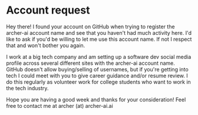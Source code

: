 # Account request

Hey there! I found your account on GitHub when trying to register the archer-ai account name and see that you haven't had much activity here. I'd like to ask if you'd be willing to let me use this account name. If not I respect that and won't bother you again.

I work at a big tech company and am setting up a software dev social media profile across several different sites with the archer-ai account name. GitHub doesn't allow buying/selling of usernames, but if you're getting into tech I could meet with you to give career guidance and/or resume review. I do this regularly as volunteer work for college students who want to work in the tech industry.

Hope you are having a good week and thanks for your consideration! Feel free to contact me at archer (at) archer-ai.ai
